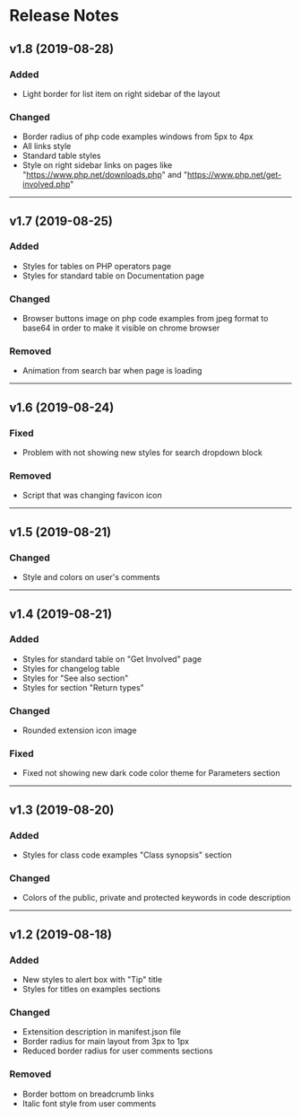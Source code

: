 # Release Notes

## v1.8 (2019-08-28)

### Added
- Light border for list item on right sidebar of the layout

### Changed
- Border radius of php code examples windows from 5px to 4px
- All links style
- Standard table styles
- Style on right sidebar links on pages like "https://www.php.net/downloads.php" and "https://www.php.net/get-involved.php"

----

## v1.7 (2019-08-25)

### Added
- Styles for tables on PHP operators page
- Styles for standard table on Documentation page

### Changed
- Browser buttons image on php code examples from jpeg format to base64 in order to make it visible on chrome browser

### Removed
- Animation from search bar when page is loading

----

## v1.6 (2019-08-24)

### Fixed
- Problem with not showing new styles for search dropdown block

### Removed
- Script that was changing favicon icon

----

## v1.5 (2019-08-21)

### Changed
- Style and colors on user's comments

----

## v1.4 (2019-08-21)

### Added
- Styles for standard table on "Get Involved" page
- Styles for changelog table
- Styles for "See also section"
- Styles for section "Return types"

### Changed
- Rounded extension icon image

### Fixed
- Fixed not showing new dark code color theme for Parameters section

----

## v1.3 (2019-08-20)

### Added
- Styles for class code examples "Class synopsis" section

### Changed
- Colors of the public, private and protected keywords in code description

----

## v1.2 (2019-08-18)

### Added
- New styles to alert box with "Tip" title
- Styles for titles on examples sections

### Changed
- Extensition description in manifest.json file
- Border radius for main layout from 3px to 1px
- Reduced border radius for user comments sections

### Removed
- Border bottom on breadcrumb links
- Italic font style from user comments